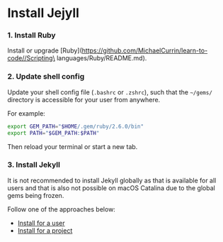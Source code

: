 # Install Jejyll


### 1. Install Ruby

Install or upgrade [Ruby](https://github.com/MichaelCurrin/learn-to-code//Scripting\ languages/Ruby/README.md).


### 2. Update shell config

Update your shell config file (`.bashrc` or `.zshrc`), such that the `~/gems/` directory is accessible for your user from anywhere.

For example:

```sh
export GEM_PATH="$HOME/.gem/ruby/2.6.0/bin"
export PATH="$GEM_PATH:$PATH"
```

Then reload your terminal or start a new tab.


### 3. Install Jekyll

It is not recommended to install Jekyll globally as that is available for all users and that is also not possible on macOS Catalina due to the global gems being frozen.

Follow one of the approaches below:

- [Install for a user](jekyll_for_user.md)
- [Install for a project](jekyll_for_project.md)
